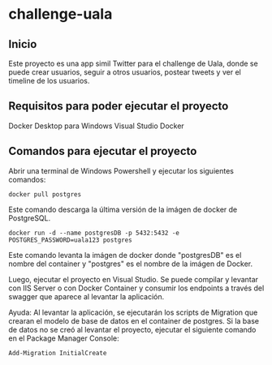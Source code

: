 # challenge-uala

## Inicio

Este proyecto es una app simil Twitter para el challenge de Uala, donde se puede crear usuarios, seguir a otros usuarios, postear tweets y ver el timeline de los usuarios. 

## Requisitos para poder ejecutar el proyecto 

Docker Desktop para Windows
Visual Studio 
Docker

## Comandos para ejecutar el proyecto 

Abrir una terminal de Windows Powershell y ejecutar los siguientes comandos:

```
docker pull postgres
```
Este comando descarga la última versión de la imágen de docker de PostgreSQL.

```
docker run -d --name postgresDB -p 5432:5432 -e POSTGRES_PASSWORD=uala123 postgres
```
Este comando levanta la imágen de docker donde "postgresDB" es el nombre del container y "postgres" es el nombre de la imágen de Docker.

Luego, ejecutar el proyecto en Visual Studio. Se puede compilar y levantar con IIS Server o con Docker Container y consumir los endpoints a través del swagger que aparece al levantar la aplicación.

Ayuda:
Al levantar la aplicación, se ejecutarán los scripts de Migration que crearan el modelo de base de datos en el container de postgres. Si la base de datos no se creó al levantar el proyecto, ejecutar el siguiente comando en el Package Manager Console:

```
Add-Migration InitialCreate
```